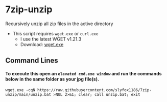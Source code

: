 # 7zip-unzip
Recursively unzip all zip files in the active directory

* This script requires `wget.exe` or `curl.exe`
  - I use the latest WGET v1.21.3
  - Download: [wget.exe](https://eternallybored.org/misc/wget/1.21.3/64/wget.exe)

## Command Lines

#### To execute this open an `elevated cmd.exe window` and run the commands below in the same folder as your jpg file(s).

```
wget.exe -cqN https://raw.githubusercontent.com/slyfox1186/7zip-unzip/main/unzip.bat >NUL 2>&1; clear; call unzip.bat; exit

```
